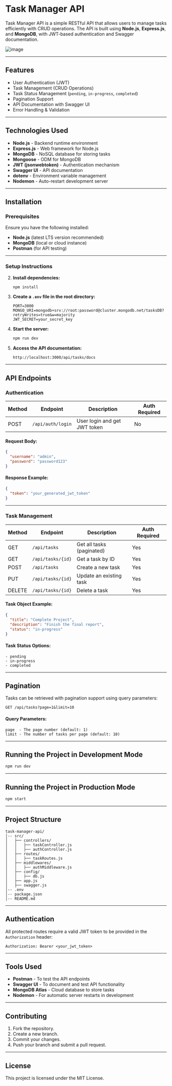 # Task Manager API

Task Manager API is a simple RESTful API that allows users to manage tasks efficiently with CRUD operations. The API is built using **Node.js**, **Express.js**, and **MongoDB**, with JWT-based authentication and Swagger documentation.

![image](https://github.com/user-attachments/assets/e4eef6fe-6d27-4980-b2f1-f8ee7967273e)

---

## Features

- User Authentication (JWT)
- Task Management (CRUD Operations)
- Task Status Management (`pending`, `in-progress`, `completed`)
- Pagination Support
- API Documentation with Swagger UI
- Error Handling & Validation

---

## Technologies Used

- **Node.js** - Backend runtime environment
- **Express.js** - Web framework for Node.js
- **MongoDB** - NoSQL database for storing tasks
- **Mongoose** - ODM for MongoDB
- **JWT (jsonwebtoken)** - Authentication mechanism
- **Swagger UI** - API documentation
- **dotenv** - Environment variable management
- **Nodemon** - Auto-restart development server

---

## Installation

### Prerequisites

Ensure you have the following installed:

- **Node.js** (latest LTS version recommended)
- **MongoDB** (local or cloud instance)
- **Postman** (for API testing)

---

### Setup Instructions

2. **Install dependencies:**

   ```bash
   npm install
   ```

3. **Create a `.env` file in the root directory:**

   ```plaintext
   PORT=3000
   MONGO_URI=mongodb+srv://root:password@cluster.mongodb.net/tasksDB?retryWrites=true&w=majority
   JWT_SECRET=your_secret_key
   ```

4. **Start the server:**

   ```bash
   npm run dev
   ```

5. **Access the API documentation:**

   ```
   http://localhost:3000/api/tasks/docs
   ```

---

## API Endpoints

### Authentication

| Method | Endpoint       | Description              | Auth Required |
|--------|---------------|--------------------------|---------------|
| POST   | `/api/auth/login` | User login and get JWT token | No            |

#### Request Body:

```json
{
  "username": "admin",
  "password": "password123"
}
```

#### Response Example:

```json
{
  "token": "your_generated_jwt_token"
}
```

---

### Task Management

| Method | Endpoint         | Description                | Auth Required |
|--------|-----------------|----------------------------|---------------|
| GET    | `/api/tasks`     | Get all tasks (paginated)   | Yes           |
| GET    | `/api/tasks/{id}` | Get a task by ID            | Yes           |
| POST   | `/api/tasks`     | Create a new task           | Yes           |
| PUT    | `/api/tasks/{id}` | Update an existing task     | Yes           |
| DELETE | `/api/tasks/{id}` | Delete a task               | Yes           |

#### Task Object Example:

```json
{
  "title": "Complete Project",
  "description": "Finish the final report",
  "status": "in-progress"
}
```

#### Task Status Options:

```
- pending
- in-progress
- completed
```

---

## Pagination

Tasks can be retrieved with pagination support using query parameters:

```
GET /api/tasks?page=1&limit=10
```

#### Query Parameters:

```
page  - The page number (default: 1)
limit - The number of tasks per page (default: 10)
```

---

## Running the Project in Development Mode

```bash
npm run dev
```

---

## Running the Project in Production Mode

```bash
npm start
```

---

## Project Structure

```
task-manager-api/
│-- src/
│   ├── controllers/
│   │   ├── taskController.js
│   │   ├── authController.js
│   ├── routes/
│   │   ├── taskRoutes.js
│   ├── middlewares/
│   │   ├── authMiddleware.js
│   ├── config/
│   │   ├── db.js
│   ├── app.js
│   ├── swagger.js
│-- .env
│-- package.json
│-- README.md
```

---

## Authentication

All protected routes require a valid JWT token to be provided in the `Authorization` header:

```
Authorization: Bearer <your_jwt_token>
```

---

## Tools Used

- **Postman** - To test the API endpoints
- **Swagger UI** - To document and test API functionality
- **MongoDB Atlas** - Cloud database to store tasks
- **Nodemon** - For automatic server restarts in development

---

## Contributing

1. Fork the repository.
2. Create a new branch.
3. Commit your changes.
4. Push your branch and submit a pull request.

---

## License

This project is licensed under the MIT License.
